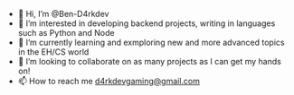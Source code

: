 - 👋 Hi, I’m @Ben-D4rkdev
- 👀 I’m interested in developing backend projects, writing in languages such as Python and Node
- 🌱 I’m currently learning and exmploring new and more advanced topics in the EH/CS world
- 💞️ I’m looking to collaborate on as many projects as I can get my hands on!
- 📫 How to reach me d4rkdevgaming@gmail.com

